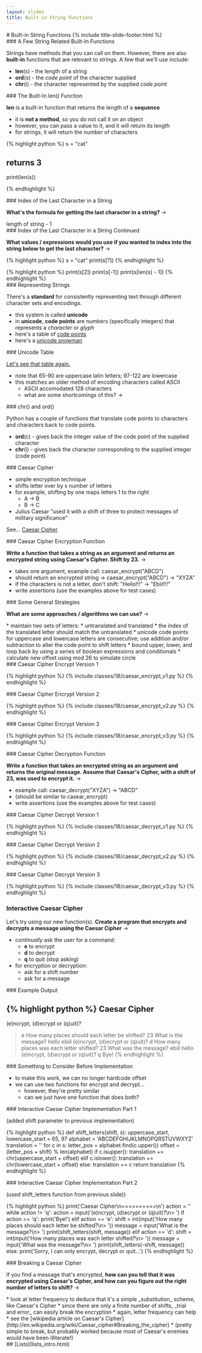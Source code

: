 ```yaml
---
layout: slides
title: Built-in String Functions 
---
```

<section markdown="block" class="title-slide">
# Built-in String Functions
{% include title-slide-footer.html %}
</section>

<section markdown="block">
### A Few String Related Built-In Functions

Strings have methods that you can call on them.  However, there are also __built-in__ functions that are relevant to strings.  A few that we'll use include:


* __len__(s) - the length of a string
* __ord__(s) - the _code point_ of the character supplied
* __chr__(i) - the character represented by the supplied _code point_

</section>

<section markdown="block">
### The Built-In len() Function

__len__ is a built-in function that returns the length of a __sequence__

* it is __not a method__, so you do not call it on an object
* however, you can pass a value to it, and it will return its length
* for strings, it will return the number of characters

{% highlight python %}
s = "cat"

# returns 3
print(len(s))

{% endhighlight %}
</section>

<section markdown="block">
### Index of the Last Character in a String

__What's the formula for getting the last character in a string?__ &rarr;

<div class="incremental" markdown="block">
length of string - 1
</div>
</section>

<section markdown="block">
### Index of the Last Character in a String Continued

__What values / expressions would you use if you wanted to index into the string below to get the last character?__ &rarr;

{% highlight python %}
s = "cat"
print(s[?])
{% endhighlight %}

<div class="incremental" markdown="block">
{% highlight python %}
print(s[2])
print(s[-1])
print(s[len(s) - 1])
{% endhighlight %}
</div>
</section>

<section markdown="block">
### Representing Strings

There's a __standard__ for consistently representing text through different character sets and encodings. 

* this system is called __unicode__
* in __unicode__, __code points__ are numbers (specifically integers) that represents a _character_ or _glyph_
* here's a table of [code points](http://www.utf8-chartable.de/unicode-utf8-table.pl?utf8=dec)
* here's a [unicode snowman](http://unicodesnowmanforyou.com)
</section>

<section markdown="block">
### Unicode Table

[Let's see that table again.](http://www.utf8-chartable.de/unicode-utf8-table.pl?utf8=dec)

* note that 65-90 are uppercase latin letters; 97-122 are lowercase
* this matches an older method of encoding characters called ASCII
	* ASCII accomodated 128 characters
	* what are some shortcomings of this? &rarr;
</section>


<section markdown="block">
### chr() and ord()

Python has a couple of functions that translate code points to characters and characters back to code points.

* __ord__(c) - gives back the integer value of the code point of the supplied character 
* __chr__(i) - gives back the character corresponding to the supplied integer (code point) 
</section>

<section markdown="block">
### Caesar Cipher

* simple encryption technique
* shifts letter over by x number of letters
* for example, shifting by one maps letters 1 to the right
	* A &rarr; B
	* B &rarr; C
* Julius Caesar "used it with a shift of three to protect messages of military significance"

See... [Caesar Cipher](http://en.wikipedia.org/wiki/Caesar_cipher)
</section>

<section markdown="block">
### Caesar Cipher Encryption Function

__Write a function that takes a string as an argument and returns an encrypted string using Caesar's Cipher.  Shift by 23.__ &rarr;

* takes one argument, example call: caesar_encrypt("ABCD")
* should return an encrypted string &rarr; caesar_encrypt("ABCD") &rarr; "XYZA" 
* if the characters is not a letter, don't shift: "Hello!!!"  &rarr; "Ebiil!!!"
* write assertions (use the examples above for test cases)
</section>

<section markdown="block">
### Some General Strategies

__What are some approaches / algorithms we can use?__ &rarr;

<div class="incremental" markdown="block">
* maintain two sets of letters: 
	* untranslated and translated
	* the index of the translated letter should match the untranslated
* unicode code points for uppercase and lowercase letters are consecutive; use addition and/or subtraction to alter the code point to shift letters
	* bound upper, lower, and loop back by using a series of boolean expressions and conditionals
	* calculate new offset using mod 26 to simulate circle
	
</div>

</section>

<section markdown="block">
### Caesar Cipher Encrypt Version 1

{% highlight python %}
{% include classes/18/caesar_encrypt_v1.py %}
{% endhighlight %}
</section>

<section markdown="block">
### Caesar Cipher Encrypt Version 2

{% highlight python %}
{% include classes/18/caesar_encrypt_v2.py %}
{% endhighlight %}
</section>

<section markdown="block">
### Caesar Cipher Encrypt Version 3

{% highlight python %}
{% include classes/18/caesar_encrypt_v3.py %}
{% endhighlight %}
</section>

<section markdown="block">
### Caesar Cipher Decryption Function

__Write a function that takes an encrypted string as an argument and returns the original message.  Assume that Caesar's Cipher, with a shift of 23, was used to encrypt it.__ &rarr;

* example call: caesar_decrypt("XYZA") &rarr; "ABCD"
* (should be similar to casear_encrypt)
* write assertions (use the examples above for test cases)
</section>

<section markdown="block">
### Caesar Cipher Decrypt Version 1

{% highlight python %}
{% include classes/18/caesar_decrypt_v1.py %}
{% endhighlight %}
</section>

<section markdown="block">
### Caesar Cipher Decrypt Version 2

{% highlight python %}
{% include classes/18/caesar_decrypt_v2.py %}
{% endhighlight %}
</section>

<section markdown="block">
### Caesar Cipher Decrypt Version 3

{% highlight python %}
{% include classes/18/caesar_decrypt_v3.py %}
{% endhighlight %}
</section>
<section markdown="block">

### Interactive Caesar Cipher

Let's try using our new function(s).  __Create a program that encrypts and decrypts a message using the Caesar Cipher__ &rarr;

* _continually_ ask the user for a command:
	* __e__ to encrypt
	* __d__ to decrypt
	* __q__ to quit (stop asking)
* for encryption or decryption:
	* ask for a shift number
	* ask for a message
</section>


<section markdown="block">
### Example Output

{% highlight python %}
Caesar Cipher
==========
(e)ncrypt, (d)ecrypt or (q)uit)?
> e
How many places should each letter be shifted?
> 23
What is the message?
> hello
ebiil
(e)ncrypt, (d)ecrypt or (q)uit)?
> d
How many places was each letter shifted?
> 23
What was the message?
> ebiil
hello
(e)ncrypt, (d)ecrypt or (q)uit)?
> q
Bye!
{% endhighlight %}
</section>

<section markdown="block">
### Something to Consider Before Implementation

* to make this work, we can no longer hardcode offset
* we can use two functions for encrypt and decrypt...
	* however, they're pretty similar
	* can we just have one function that does both?
</section>

<section markdown="block">
### Interactive Caesar Cipher Implementation Part 1

(added shift parameter to previous implementation)

{% highlight python %}
def shift_letters(shift, s):
	uppercase_start, lowercase_start = 65, 97
	alphabet = 'ABCDEFGHIJKLMNOPQRSTUVWXYZ'
	translation = ''
	for c in s:
		letter_pos = alphabet.find(c.upper())
		offset = (letter_pos + shift) % len(alphabet)
		if c.isupper():
			translation += chr(uppercase_start + offset)
		elif c.islower():
			translation += chr(lowercase_start + offset)
		else:
			translation += c
	return translation
{% endhighlight %}
</section>

<section markdown="block">
### Interactive Caesar Cipher Implementation Part 2

(used shift_letters function from previous slide))

{% highlight python %}
print('Caesar Cipher\n==========\n')
action = ''
while action != 'q':
	action = input('(e)ncrypt, (d)ecrypt or (q)uit)?\n> ')
	if action == 'q':
		print('Bye!')
	elif action == 'e':
		shift = int(input('How many places should each letter be shifted?\n> '))
		message = input('What is the message?\n> ')
		print(shift_letters(shift, message))
	elif action == 'd':
		shift = int(input('How many places was each letter shifted?\n> '))
		message = input('What was the message?\n> ')
		print(shift_letters(-shift, message))
	else:
		print('Sorry, I can only encrypt, decrypt or quit...')
{% endhighlight %}
</section>


<section markdown="block">
### Breaking a Caesar Cipher 

If you find a message that's encrypted, __how can you tell that it was encrypted using Caesar's Cipher, and how can you figure out the right number of letters to shift?__ &rarr;
 
<div class="incremental" markdown="block">
* look at letter frequency to deduce that it's a simple _substitution_ scheme, like Caesar's Cipher
* since there are only a finite number of shifts, _trial and error_ can easily break the encryption
* again, letter frequency can help
* see the [wikipedia article on Caesar's Cipher](http://en.wikipedia.org/wiki/Caesar_cipher#Breaking_the_cipher)
* (pretty simple to break, but probably worked because most of Caesar's enemies would have been illiterate!)
</div>

</section>

<section markdown="block">
## [Lists](lists_intro.html)
</section>
